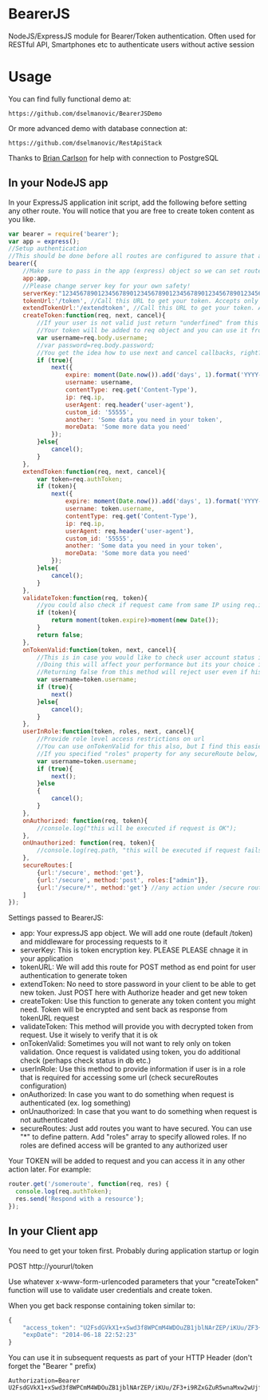 BearerJS
========

NodeJS/ExpressJS module for Bearer/Token authentication.
Often used for RESTful API, Smartphones etc to authenticate users without active session

Usage
=====

You can find fully functional demo at:
```
https://github.com/dselmanovic/BearerJSDemo
```

Or more advanced demo with database connection at:
```
https://github.com/dselmanovic/RestApiStack
```
Thanks to [Brian Carlson](https://github.com/brianc) for help with connection to PostgreSQL

In your NodeJS app
------------------
In your ExpressJS application init script, add the following before setting any other route. You will notice that you are free to create token content as you like.

```javascript
var bearer = require('bearer');
var app = express();
//Setup authentication
//This should be done before all routes are configured to assure that authorization will be first to execute
bearer({
    //Make sure to pass in the app (express) object so we can set routes
    app:app,
    //Please change server key for your own safety!
    serverKey:"12345678901234567890123456789012345678901234567890123456789012345678901234567890123456789012345678901234567890123456789012345678",
    tokenUrl:'/token', //Call this URL to get your token. Accepts only POST method
    extendTokenUrl:'/extendtoken', //Call this URL to get your token. Accepts only POST method
    createToken:function(req, next, cancel){
        //If your user is not valid just return "underfined" from this method.
        //Your token will be added to req object and you can use it from any method later
        var username=req.body.username;
        //var password=req.body.password;
        //You get the idea how to use next and cancel callbacks, right?
        if (true){
            next({
                expire: moment(Date.now()).add('days', 1).format('YYYY-MM-DD HH:mm:ss'),
                username: username,
                contentType: req.get('Content-Type'),
                ip: req.ip,
                userAgent: req.header('user-agent'),
                custom_id: '55555',
                another: 'Some data you need in your token',
                moreData: 'Some more data you need'
            });
        }else{
            cancel();
        }
    },
    extendToken:function(req, next, cancel){
        var token=req.authToken;
        if (token){
            next({
                expire: moment(Date.now()).add('days', 1).format('YYYY-MM-DD HH:mm:ss'),
                username: token.username,
                contentType: req.get('Content-Type'),
                ip: req.ip,
                userAgent: req.header('user-agent'),
                custom_id: '55555',
                another: 'Some data you need in your token',
                moreData: 'Some more data you need'
            });
        }else{
            cancel();
        }
    },
    validateToken:function(req, token){
        //you could also check if request came from same IP using req.ip==token.ip for example
        if (token){
            return moment(token.expire)>moment(new Date());
        }
        return false;
    },
    onTokenValid:function(token, next, cancel){
        //This is in case you would like to check user account status in DB each time he attempts to do something.
        //Doing this will affect your performance but its your choice if you really need it
        //Returning false from this method will reject user even if his token is OK
        var username=token.username;
        if (true){
            next()
        }else{
            cancel();
        }
    },
    userInRole:function(token, roles, next, cancel){
        //Provide role level access restrictions on url
        //You can use onTokenValid for this also, but I find this easier to read later
        //If you specified "roles" property for any secureRoute below, you must implement this method
        var username=token.username;
        if (true){
            next();
        }else
        {
            cancel();
        }
    },
    onAuthorized: function(req, token){
        //console.log("this will be executed if request is OK");
    },
    onUnauthorized: function(req, token){
        //console.log(req.path, "this will be executed if request fails authentication");
    },
    secureRoutes:[
        {url:'/secure', method:'get'},
        {url:'/secure', method:'post', roles:["admin"]},
        {url:'/secure/*', method:'get'} //any action under /secure route but NOT default "/secure" route
    ]
});
```

Settings passed to BearerJS:
* app: Your expressJS app object. We will add one route (default /token) and middleware for processing requests to it
* serverKey: This is token encryption key. PLEASE PLEASE chnage it in your application
* tokenURL: We will add this route for POST method as end point for user authentication to generate token
* extendToken: No need to store password in your client to be able to get new token. Just POST here with Authorize header and get new token
* createToken: Use this function to generate any token content you might need. Token will be encrypted and sent back as response from tokenURL request
* validateToken: This method will provide you with decrypted token from request. Use it wisely to verify that it is ok
* onTokenValid: Sometimes you will not want to rely only on token validation. Once request is validated using token, you do additional check (perhaps check status in db etc.)
* userInRole: Use this method to provide information if user is in a role that is required for accessing some url (check secureRoutes configuration)
* onAuthorized: In case you want to do something when request is authenticated (ex. log something)
* onUnauthorized: In case that you want to do something when request is not authenticated
* secureRoutes: Just add routes you want to have secured. You can use "*" to define pattern. Add "roles" array to specify allowed roles. If no roles are defined access will be granted to any authorized user

Your TOKEN will be added to request and you can access it in any other action later. For example:

```javascript
router.get('/someroute', function(req, res) {
  console.log(req.authToken);
  res.send('Respond with a resource');
});
```

In your Client app
------------------
You need to get your token first. Probably during application startup or login

POST http://yoururl/token

Use whatever x-www-form-urlencoded parameters that your "createToken" function will use to validate user credentials and create token.

When you get back response containing token similar to:
```javascript
{
    "access_token": "U2FsdGVkX1+xSwd3f8WPCmM4WDOuZB1jblNArZEP/iKUu/ZF3+i9RZxGZuR5wnaMxw2wUjf4KbNQMjLderxDSTro2W9r7dbadltV+W1PbX3KTm5hbz4XYCdS7E4rlEALaKIBNyFyaBF9j8R+OpHEnddehW6pOAMfRmPPMqpfe20iIqdm3og+KZEU75qPXKZN04+XZGJFKpv557km0iF2KIBsYl4BrdeinJE4fU5wjvZMdv/C8u/hfRfFZZAGv9RC9TfEdD1HDvEynvtzwESuxdiqCOu6KPM4QoFTLHEo8Aj40WyoYEMFYPJOMI2fycej9SR5CcR/RJJFU6Q+IfKJ6cZIijpPnF6oYDqI/XbQYBV2fCEO3oTJeNxhaYpZaVBbRqV+AKasIGMonBK3rSeiHlPu9wLkfa6vZbDPqhKmZrAE6JrO8oaJJqogbu4TXu37Jw2qRLd0Z9IdZQT9EjjJPUJTfSljbM5YS3mLTfn+pjQ=",
    "expDate": "2014-06-18 22:52:23"
}
```

You can use it in subsequent requests as part of your HTTP Header (don't forget the "Bearer " prefix)

```
Authorization=Bearer U2FsdGVkX1+xSwd3f8WPCmM4WDOuZB1jblNArZEP/iKUu/ZF3+i9RZxGZuR5wnaMxw2wUjf4KbNQMjLderxDSTro2W9r7dbadltV+W1PbX3KTm5hbz4XYCdS7E4rlEALaKIBNyFyaBF9j8R+OpHEnddehW6pOAMfRmPPMqpfe20iIqdm3og+KZEU75qPXKZN04+XZGJFKpv557km0iF2KIBsYl4BrdeinJE4fU5wjvZMdv/C8u/hfRfFZZAGv9RC9TfEdD1HDvEynvtzwESuxdiqCOu6KPM4QoFTLHEo8Aj40WyoYEMFYPJOMI2fycej9SR5CcR/RJJFU6Q+IfKJ6cZIijpPnF6oYDqI/XbQYBV2fCEO3oTJeNxhaYpZaVBbRqV+AKasIGMonBK3rSeiHlPu9wLkfa6vZbDPqhKmZrAE6JrO8oaJJqogbu4TXu37Jw2qRLd0Z9IdZQT9EjjJPUJTfSljbM5YS3mLTfn+pjQ=
```



